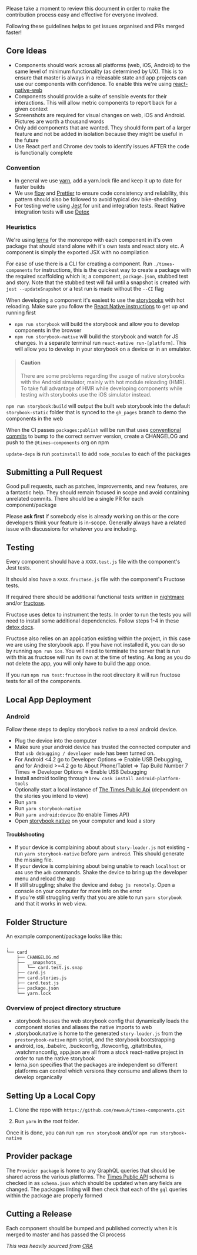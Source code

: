Please take a moment to review this document in order to make the contribution process easy and effective for
everyone involved.

Following these guidelines helps to get issues organised and PRs merged faster!

## Core Ideas

* Components should work across all platforms (web, iOS, Android) to the same level of minimum
 functionality (as determined by UX). This is to ensure that master is always in a releasable state
 and app projects can use our components with confidence. To enable this we're using
  [react-native-web](https://github.com/necolas/react-native-web)
* Components should provide a suite of sensible events for their interactions. This will allow
 metric components to report back for a given context
* Screenshots are required for visual changes on web, iOS and Android. Pictures are worth a
 thousand words
* Only add components that are wanted. They should form part of a larger feature and not be added
 in isolation because they might be useful in the future
* Use React perf and Chrome dev tools to identify issues AFTER the code is functionally complete

### Convention

* In general we use [yarn](https://yarnpkg.com/en/), add a yarn.lock file and keep it up to date
 for faster builds
* We use [flow](https://flow.org/) and [Prettier](https://github.com/prettier/prettier) to ensure
 code consistency and reliability, this pattern should also be followed to avoid typical dev
  bike-shedding
* For testing we’re using [Jest](https://facebook.github.io/jest/) for unit and integration tests.
 React Native integration tests will use [Detox](https://github.com/wix/detox)

### Heuristics

We're using [lerna](https://github.com/lerna/lerna) for the monorepo with each component in it's
 own package that should stand alone with it's own tests and react story etc. A component is simply
 the exported JSX with no compilation

For ease of use there is a CLI for creating a component. Run `./times-components` for instructions,
 this is the quickest way to create a package with the required scaffolding which is; a component,
  `package.json`, stubbed test and story. Note that the stubbed test will fail until a snapshot
  is created with `jest --updateSnapshot` or a test run is made without the `--CI` flag

When developing a component it's easiest to use the
[storybooks](https://github.com/storybooks/storybook) with hot reloading. Make sure you follow the
 [React Native instructions](https://facebook.github.io/react-native/docs/getting-started.html) to
 get up and running first

* `npm run storybook` will build the storybook and allow you to develop components in the browser
* `npm run storybook-native` will build the storybook and watch for JS changes. In a separate
 terminal run `react-native run-[platform]`. This will allow you to develop in your storybook on a
 device or in an emulator.

> #### Caution
>
> There are some problems regarding the usage of native storybooks with the Android simulator, mainly with hot module reloading (HMR).
> To take full advantage of HMR while developing components while testing with storybooks use the iOS simulator instead.

`npm run storybook:build` will output the built web storybook into the default `storybook-static`
 folder that is synced to the `gh_pages` branch to demo the components in the web

 When the CI passes `packages:publish` will be run that uses
  [conventional commits](https://conventionalcommits.org/) to bump to the correct semver version,
  create a CHANGELOG and push to the `@times-components` org on npm

  `update-deps` is run `postinstall` to add `node_modules` to each of the packages

## Submitting a Pull Request

Good pull requests, such as patches, improvements, and new features, are a fantastic help. They
 should remain focused in scope and avoid containing unrelated commits. There should be a single PR
 for each component/package

Please **ask first** if somebody else is already working on this or the core developers think your
 feature is in-scope. Generally always have a related issue with discussions for whatever you are
  including.

## Testing

Every component should have a `XXXX.test.js` file with the component's Jest tests.

It should also have a `XXXX.fructose.js` file with the component's Fructose tests.

If required there
 should be additional functional tests written in [nightmare](http://www.nightmarejs.org/) and/or
 [fructose](https://github.com/rjanjua/fructose).

Fructose uses detox to instrument the tests. In order to run the tests you will need to install some additional dependencies. Follow steps 1-4 in these [detox docs](https://github.com/wix/detox/blob/master/docs/Introduction.GettingStarted.md).

Fructose also relies on an application existing within the project, in this case we are using the storybook app. If you have not installed it, you can do so by running `npm run ios`. You will need to terminate the server that is run with this as fructose will run its own at the time of testing. As long as you do not delete the app, you will only have to build the app once.

If you run `npm run test:fructose` in the root directory it will run fructose tests for all of the components.

## Local App Deployment

### Android
Follow these steps to deploy storybook native to a real android device.

* Plug the device into the computer
* Make sure your android device has trusted the connected computer and that `usb debugging / developer mode` has been turned on.
* For Android <4.2 go to Developer Options => Enable USB Debugging, and for Android >=4.2 go to About Phone/Tablet => Tap Build Number 7 Times => Developer Options => Enable USB Debugging
* Install android tooling through `brew cask install android-platform-tools`
* Optionally start a local instance of [The Times Public Api](https://github.com/newsuk/times-public-api) (dependent on the stories you intend to view)
* Run `yarn`
* Run `yarn storybook-native`
* Run `yarn android:device` (to enable Times API)
* Open [storybook native](http:localhost:7007)  on your computer and load a story

#### Troublshooting
- If your device is complaining about about `story-loader.js` not existing - run `yarn storybook-native` before `yarn android`. This should generate the missing file.
- If your device is complaining about being unable to reach `localhost` or `404` use the `adb` commands. Shake the device to bring up the developer menu and reload the app
- If still struggling; shake the device and `debug js remotely`. Open a console on your computer for more info on the error
- If you're still struggling verify that you are able to run `yarn storybook` and that it works in web view.

## Folder Structure

An example component/package looks like this:

```
.
└── card
    ├── CHANGELOG.md
    ├── __snapshots__
    │   └── card.test.js.snap
    ├── card.js
    ├── card.stories.js
    ├── card.test.js
    ├── package.json
    └── yarn.lock
```

### Overview of project directory structure

* .storybook houses the web storybook config that dynamically loads the component stories and
 aliases the native imports to web
* .storybook.native is home to the generated `story-loader.js` from the `prestorybook-native`
 npm script, and the storybook bootstrapping
* android, ios, .babelrc, .buckconfig, .flowconfig, .gitattributes, .watchmanconfig, app.json are
 all from a stock react-native project in order to run the native storybook
* lerna.json specifies that the packages are independent so different platforms can control which
 versions they consume and allows them to develop organically

## Setting Up a Local Copy

1. Clone the repo with `https://github.com/newsuk/times-components.git`

2. Run `yarn` in the root folder.

Once it is done, you can run `npm run storybook` and/or `npm run storybook-native`

## Provider package

The `Provider package` is home to any GraphQL queries that should be shared across the various platforms. The [Times Public API](https://github.com/newsuk/times-public-api)
 schema is checked in as `schema.json` which should be updated when any fields are changed. The packages linting will
 then check that each of the `gql` queries within the package are properly formed

## Cutting a Release

Each component should be bumped and published correctly when it is merged to master and has passed
 the CI process

*This was heavily sourced from
 [CRA](https://github.com/facebookincubator/create-react-app/edit/master/CONTRIBUTING.md)*
